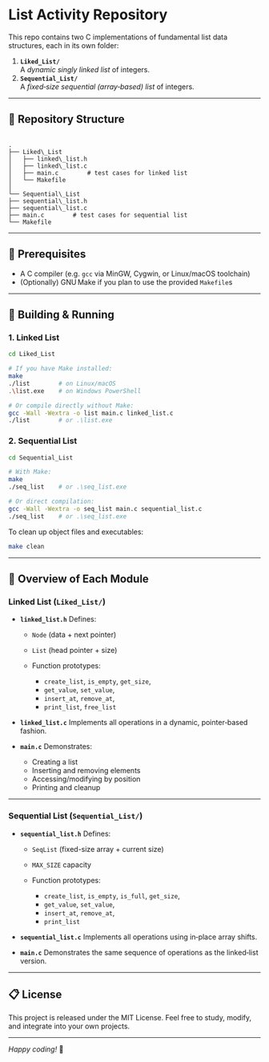 # List Activity Repository

This repo contains two C implementations of fundamental list data structures, each in its own folder:

1. **`Liked_List/`**  
   A _dynamic singly linked list_ of integers.
2. **`Sequential_List/`**  
   A _fixed‐size sequential (array‑based) list_ of integers.

---

## 📂 Repository Structure

```

.
├── Liked\_List
│   ├── linked\_list.h
│   ├── linked\_list.c
│   ├── main.c        # test cases for linked list
│   └── Makefile
│
└── Sequential\_List
├── sequential\_list.h
├── sequential\_list.c
├── main.c        # test cases for sequential list
└── Makefile

````

---

## 🔧 Prerequisites

- A C compiler (e.g. `gcc` via MinGW, Cygwin, or Linux/macOS toolchain)
- (Optionally) GNU Make if you plan to use the provided `Makefile`s

---

## 🚀 Building & Running

### 1. Linked List

```bash
cd Liked_List

# If you have Make installed:
make
./list        # on Linux/macOS
.\list.exe    # on Windows PowerShell

# Or compile directly without Make:
gcc -Wall -Wextra -o list main.c linked_list.c
./list        # or .\list.exe
````

### 2. Sequential List

```bash
cd Sequential_List

# With Make:
make
./seq_list    # or .\seq_list.exe

# Or direct compilation:
gcc -Wall -Wextra -o seq_list main.c sequential_list.c
./seq_list    # or .\seq_list.exe
```

To clean up object files and executables:

```bash
make clean
```

---

## 📖 Overview of Each Module

### Linked List (`Liked_List/`)

* **`linked_list.h`**
  Defines:

  * `Node` (data + next pointer)
  * `List` (head pointer + size)
  * Function prototypes:

    * `create_list`, `is_empty`, `get_size`,
    * `get_value`, `set_value`,
    * `insert_at`, `remove_at`,
    * `print_list`, `free_list`

* **`linked_list.c`**
  Implements all operations in a dynamic, pointer‑based fashion.

* **`main.c`**
  Demonstrates:

  * Creating a list
  * Inserting and removing elements
  * Accessing/modifying by position
  * Printing and cleanup

---

### Sequential List (`Sequential_List/`)

* **`sequential_list.h`**
  Defines:

  * `SeqList` (fixed-size array + current size)
  * `MAX_SIZE` capacity
  * Function prototypes:

    * `create_list`, `is_empty`, `is_full`, `get_size`,
    * `get_value`, `set_value`,
    * `insert_at`, `remove_at`,
    * `print_list`

* **`sequential_list.c`**
  Implements all operations using in‑place array shifts.

* **`main.c`**
  Demonstrates the same sequence of operations as the linked‑list version.

---

## 📋 License

This project is released under the MIT License. Feel free to study, modify, and integrate into your own projects.

---

*Happy coding!* 🚀
